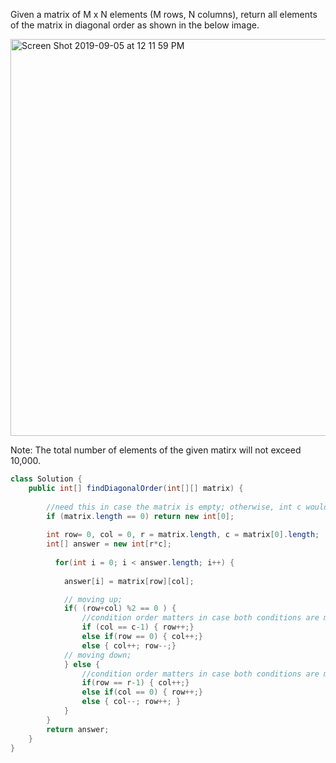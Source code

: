 Given a matrix of M x N elements (M rows, N columns), return all elements of the matrix in diagonal order as shown in the below image.

<img width="635" alt="Screen Shot 2019-09-05 at 12 11 59 PM" src="https://user-images.githubusercontent.com/46575719/64374088-ecd7e180-cfd7-11e9-825d-91b8ce597ce8.png">

Note: The total number of elements of the given matirx will not exceed 10,000.

```java
class Solution {
    public int[] findDiagonalOrder(int[][] matrix) {
        
        //need this in case the matrix is empty; otherwise, int c would get a boundary error.
        if (matrix.length == 0) return new int[0];
        
        int row= 0, col = 0, r = matrix.length, c = matrix[0].length;
        int[] answer = new int[r*c];
        
          for(int i = 0; i < answer.length; i++) {
            
            answer[i] = matrix[row][col];

            // moving up;
            if( (row+col) %2 == 0 ) {
                //condition order matters in case both conditions are met.
                if (col == c-1) { row++;} 
                else if(row == 0) { col++;} 
                else { col++; row--;}
            // moving down;
            } else {
                //condition order matters in case both conditions are met.
                if(row == r-1) { col++;} 
                else if(col == 0) { row++;} 
                else { col--; row++; }
            }     
        }
        return answer;
    }
}
```
